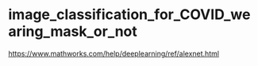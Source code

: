 # image_classification_for_COVID_wearing_mask_or_not

https://www.mathworks.com/help/deeplearning/ref/alexnet.html
